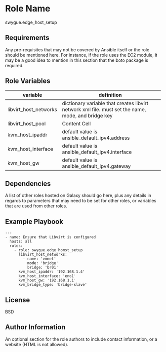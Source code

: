 Role Name
=========
swygue.edge_host_setup

Requirements
------------

Any pre-requisites that may not be covered by Ansible itself or the role should be mentioned here. For instance, if the role uses the EC2 module, it may be a good idea to mention in this section that the boto package is required.

Role Variables
--------------

| variable  | definition |
| ------------- | ------------- |
| libvirt_host_networks | dictionary variable that creates libvirt network xml file. must set the name, mode, and bridge key |
| libvirt_host_pool | Content Cell  |
| kvm_host_ipaddr | default value is ansible_default_ipv4.address  |
| kvm_host_interface | default value is ansible_default_ipv4.interface |
| kvm_host_gw | default value is ansible_default_ipv4.gateway |

Dependencies
------------

A list of other roles hosted on Galaxy should go here, plus any details in regards to parameters that may need to be set for other roles, or variables that are used from other roles.

Example Playbook
----------------

    ---
    - name: Ensure that Libvirt is configured
      hosts: all
      roles:
        - role: swygue.edge_homst_setup
          libvirt_host_networks:
            - name: 'vmnet'
              mode: 'bridge'
              bridge: 'br01'
          kvm_host_ipaddr: '192.168.1.4'
          kvm_host_interface: 'eno1'
          kvm_host_gw: '192.168.1.1'
          kvm_bridge_type: 'bridge-slave' 
   

License
-------

BSD

Author Information
------------------

An optional section for the role authors to include contact information, or a website (HTML is not allowed).
